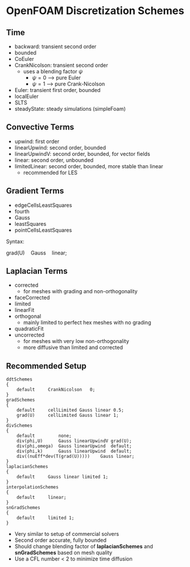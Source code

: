# OpenFOAM Discretization Schemes

## Time
- backward: transient second order
- bounded
- CoEuler
- CrankNicolson: transient second order
	- uses a blending factor $\psi$
		- $\psi = 0$ --> pure Euler
		- $\psi =1$ --> pure Crank-Nicolson
- Euler: transient first order, bounded
- localEuler
- SLTS
- steadyState: steady simulations (simpleFoam)

## Convective Terms
- upwind: first order
- linearUpwind: second order, bounded
- linearUpwindV: second order, bounded, for vector fields
- linear: second order, unbounded
- limitedLinear: second order, bounded, more stable than linear
	- recommended for LES

## Gradient Terms
- edgeCellsLeastSquares
- fourth
- Gauss
- leastSquares
- pointCellsLeastSquares

Syntax:

$\text{grad(U)}\quad\text{Gauss}\quad\text{linear};$

## Laplacian Terms
- corrected
	- for meshes with grading and non-orthogonality
- faceCorrected
- limited
- linearFit
- orthogonal
	- mainly limited to perfect hex meshes with no grading
- quadraticFit
- uncorrected
	- for meshes with very low non-orthogonality
	- more diffusive than limited and corrected

## Recommended Setup
```
ddtSchemes
{
	default		CrankNicolson	0;
}
gradSchemes
{
	default		cellLimited Gauss linear 0.5;
	grad(U)		cellLimited Gauss linear 1;
}
divSchemes
{
	default			none;
	div(phi,U)		Gauss linearUpwindV grad(U);
	div(phi,omega)	Gauss linearUpwind	default;
	div(phi,k)		Gauss linearUpwind	default;
	div((nuEff*dev(T(grad(U)))))	Gauss linear;
}
laplacianSchemes
{
	default		Gauss linear limited 1;
}
interpolationSchemes
{
	default		linear;
}
snGradSchemes
{
	default		limited 1;
}
```
- Very similar to setup of commercial solvers
- Second order accurate, fully bounded
- Should change blending factor of **laplacianSchemes** and **snGradSchemes** based on mesh quality
- Use a CFL number < 2 to minimize time diffusion
